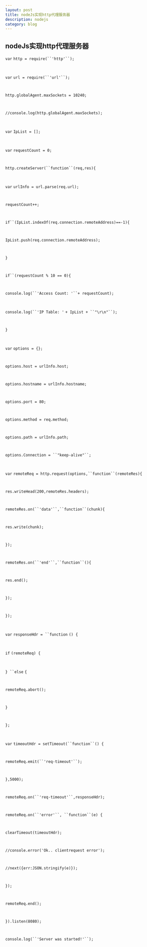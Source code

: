 ```yaml
---
layout: post
title: nodeJs实现http代理服务器
description: nodejs
category: blog
---
```



## nodeJs实现http代理服务器


`var` `http = require(``'http'``);`

` ` 

`var` `url = require(``'url'``);`

` ` 

`http.globalAgent.maxSockets = 10240;`

` ` 

`//console.log(http.globalAgent.maxSockets);`

` ` 

`var` `IpList = [];`

` ` 

`var` `requestCount = 0;`

` ` 

`http.createServer(``function``(req,res){`

` ` 

`var` `urlInfo = url.parse(req.url);`

` ` 

`requestCount++;`

` ` 

`if``(IpList.indexOf(req.connection.remoteAddress)==-1){`

` ` 

`IpList.push(req.connection.remoteAddress);`

` ` 

`}`

` ` 

`if``(requestCount % 10 == 0){`

` ` 

`console.log(``'Access Count: '``+ requestCount);`

` ` 

`console.log(``'IP Table: '` `+ IpList + ``"\r\n"``);`

` ` 

`}`

` ` 

`var` `options = {};`

` ` 

`options.host = urlInfo.host;`

` ` 

`options.hostname = urlInfo.hostname;`

` ` 

`options.port = 80;`

` ` 

`options.method = req.method;`

` ` 

`options.path = urlInfo.path;    `

` ` 

`options.Connection = ``"keep-alive"``;`

` ` 

`var` `remoteReq = http.request(options,``function``(remoteRes){`

` ` 

`res.writeHead(200,remoteRes.headers);`

` ` 

`remoteRes.on(``'data'``,``function``(chunk){`

` ` 

`res.write(chunk);`

` ` 

`});`

` ` 

`remoteRes.on(``'end'``,``function``(){`

` ` 

`res.end();`

` ` 

`});`

` ` 

`});`

` ` 

`var` `responseHdr = ``function` `() { `

` ` 

`if` `(remoteReq) { `

` ` 

`} ``else` `{ `

` ` 

`remoteReq.abort(); `

` ` 

`}`

` ` 

`};`

` ` 

`var` `timeoutHdr = setTimeout(``function``() {`

` ` 

`remoteReq.emit(``'req-timeout'``);`

` ` 

`},5000);`

` ` 

`remoteReq.on(``'req-timeout'``,responseHdr);`

` ` 

`remoteReq.on(``'error'``, ``function``(e) { `

` ` 

`clearTimeout(timeoutHdr); `

` ` 

`//console.error('Ok.. clientrequest error'); `

` ` 

`//next({err:JSON.stringify(e)}); `

` ` 

`}); `

` ` 

`remoteReq.end();`

` ` 

`}).listen(8080);`

` ` 

`console.log(``'Server was started!'``);`